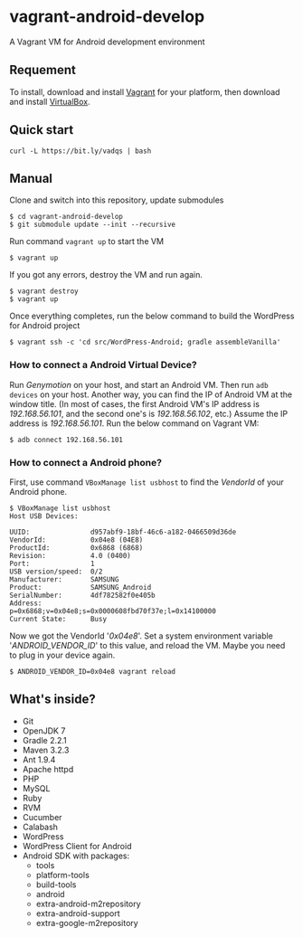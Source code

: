 vagrant-android-develop
=======================

A Vagrant VM for Android development environment

## Requement

To install, download and install [Vagrant](https://www.vagrantup.com/) for your platform, then download and install [VirtualBox](https://www.virtualbox.org/).

## Quick start

``` console
curl -L https://bit.ly/vadqs | bash
```

## Manual

Clone and switch into this repository, update submodules

``` console
$ cd vagrant-android-develop
$ git submodule update --init --recursive
```

Run command `vagrant up` to start the VM

``` console
$ vagrant up
```

If you got any errors, destroy the VM and run again. 

``` console
$ vagrant destroy
$ vagrant up
```

Once everything completes, run the below command to build the WordPress for Android project

``` console
$ vagrant ssh -c 'cd src/WordPress-Android; gradle assembleVanilla'
```

### How to connect a Android Virtual Device?

Run *Genymotion* on your host, and start an Android VM. Then run `adb devices` on your host. Another way, you can find the IP of Android VM at the window title. (In most of cases, the first Android VM's IP address is *192.168.56.101*, and the second one's is *192.168.56.102*, etc.) Assume the IP address is *192.168.56.101*. Run the below command on Vagrant VM:

``` console
$ adb connect 192.168.56.101
```

### How to connect a Android phone?

First, use command `VBoxManage list usbhost` to find the *VendorId* of your Android phone.

``` console
$ VBoxManage list usbhost
Host USB Devices:

UUID:               d957abf9-18bf-46c6-a182-0466509d36de
VendorId:           0x04e8 (04E8)
ProductId:          0x6868 (6868)
Revision:           4.0 (0400)
Port:               1
USB version/speed:  0/2
Manufacturer:       SAMSUNG
Product:            SAMSUNG_Android
SerialNumber:       4df782582f0e405b
Address:            p=0x6868;v=0x04e8;s=0x0000608fbd70f37e;l=0x14100000
Current State:      Busy
```

Now we got the VendorId '*0x04e8*'. Set a system environment variable '*ANDROID_VENDOR_ID*' to this value, and reload the VM. Maybe you need to plug in your device again.

``` console
$ ANDROID_VENDOR_ID=0x04e8 vagrant reload
```

## What's inside?

 * Git
 * OpenJDK 7
 * Gradle 2.2.1
 * Maven 3.2.3
 * Ant 1.9.4
 * Apache httpd
 * PHP
 * MySQL
 * Ruby
 * RVM
 * Cucumber
 * Calabash
 * WordPress
 * WordPress Client for Android
 * Android SDK with packages:
   - tools
   - platform-tools
   - build-tools
   - android
   - extra-android-m2repository
   - extra-android-support
   - extra-google-m2repository

